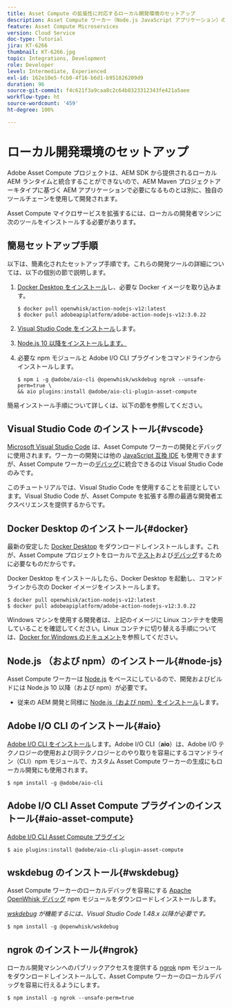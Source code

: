 ```yaml
---
title: Asset Compute の拡張性に対応するローカル開発環境のセットアップ
description: Asset Compute ワーカー（Node.js JavaScript アプリケーション）の開発には、Node.js や様々な npm モジュールから Docker Desktop や Microsoft Visual Studio Code に至るまで、従来の AEM 開発とは異なる特有の開発ツールが必要になります。
feature: Asset Compute Microservices
version: Cloud Service
doc-type: Tutorial
jira: KT-6266
thumbnail: KT-6266.jpg
topic: Integrations, Development
role: Developer
level: Intermediate, Experienced
exl-id: 162e10e5-fcb0-4f16-b6d1-b951826209d9
duration: 96
source-git-commit: f4c621f3a9caa8c2c64b8323312343fe421a5aee
workflow-type: ht
source-wordcount: '459'
ht-degree: 100%

---
```


# ローカル開発環境のセットアップ

Adobe Asset Compute プロジェクトは、AEM SDK から提供されるローカル AEM ランタイムと統合することができないので、AEM Maven プロジェクトアーキタイプに基づく AEM アプリケーションで必要になるものとは別に、独自のツールチェーンを使用して開発されます。

Asset Compute マイクロサービスを拡張するには、ローカルの開発者マシンに次のツールをインストールする必要があります。

## 簡易セットアップ手順

以下は、簡素化されたセットアップ手順です。これらの開発ツールの詳細については、以下の個別の節で説明します。

1. [Docker Desktop をインストール](https://www.docker.com/products/docker-desktop)し、必要な Docker イメージを取り込みます。

   ```
   $ docker pull openwhisk/action-nodejs-v12:latest
   $ docker pull adobeapiplatform/adobe-action-nodejs-v12:3.0.22
   ```

1. [Visual Studio Code をインストール](https://code.visualstudio.com/download)します。
1. [Node.js 10 以降をインストールします。](../../local-development-environment/development-tools.md#node-js)
1. 必要な npm モジュールと Adobe I/O CLI プラグインをコマンドラインからインストールします。

   ```
   $ npm i -g @adobe/aio-cli @openwhisk/wskdebug ngrok --unsafe-perm=true \
   && aio plugins:install @adobe/aio-cli-plugin-asset-compute
   ```

簡易インストール手順について詳しくは、以下の節を参照してください。

## Visual Studio Code のインストール{#vscode}

[Microsoft Visual Studio Code](https://code.visualstudio.com/download) は、Asset Compute ワーカーの開発とデバッグに使用されます。ワーカーの開発には他の [JavaScript 互換 IDE](../../local-development-environment/development-tools.md#set-up-the-development-ide) も使用できますが、Asset Compute ワーカーの[デバッグ](../test-debug/debug.md)に統合できるのは Visual Studio Code のみです。

このチュートリアルでは、Visual Studio Code を使用することを前提としています。Visual Studio Code が、Asset Compute を拡張する際の最適な開発者エクスペリエンスを提供するからです。

## Docker Desktop のインストール{#docker}

最新の安定した [Docker Desktop](https://www.docker.com/products/docker-desktop) をダウンロードしインストールします。これが、Asset Compute プロジェクトをローカルで[テスト](../test-debug/test.md)および[デバッグ](../test-debug/debug.md)するために必要なものだからです。

Docker Desktop をインストールしたら、Docker Desktop を起動し、コマンドラインから次の Docker イメージをインストールします。

```
$ docker pull openwhisk/action-nodejs-v12:latest
$ docker pull adobeapiplatform/adobe-action-nodejs-v12:3.0.22
```

Windows マシンを使用する開発者は、上記のイメージに Linux コンテナを使用していることを確認してください。Linux コンテナに切り替える手順については、[Docker for Windows のドキュメント](https://docs.docker.com/docker-for-windows/)を参照してください。

## Node.js （および npm）のインストール{#node-js}

Asset Compute ワーカーは [Node.js](https://nodejs.org/) をベースにしているので、開発およびビルドには Node.js 10 以降（および npm）が必要です。

+ 従来の AEM 開発と同様に [Node.js（および npm）をインストール](../../local-development-environment/development-tools.md#node-js)します。

## Adobe I/O CLI のインストール{#aio}

[Adobe I/O CLI をインストール](../../local-development-environment/development-tools.md#aio-cli)します。Adobe I/O CLI（__aio__）は、Adobe I/O テクノロジーの使用および同テクノロジーとのやり取りを容易にするコマンドライン（CLI）npm モジュールで、カスタム Asset Compute ワーカーの生成にもローカル開発にも使用されます。

```
$ npm install -g @adobe/aio-cli
```

## Adobe I/O CLI Asset Compute プラグインのインストール{#aio-asset-compute}

[Adobe I/O CLI Asset Compute プラグイン](https://github.com/adobe/aio-cli-plugin-asset-compute)

```
$ aio plugins:install @adobe/aio-cli-plugin-asset-compute
```

## wskdebug のインストール{#wskdebug}

Asset Compute ワーカーのローカルデバッグを容易にする [Apache OpenWhisk デバッグ](https://www.npmjs.com/package/@openwhisk/wskdebug) npm モジュールをダウンロードしインストールします。

_[wskdebug](#wskdebug) が機能するには、Visual Studio Code 1.48.x 以降が必要です。_

```
$ npm install -g @openwhisk/wskdebug
```

## ngrok のインストール{#ngrok}

ローカル開発マシンへのパブリックアクセスを提供する [ngrok](https://www.npmjs.com/package/ngrok) npm モジュールをダウンロードしインストールして、Asset Compute ワーカーのローカルデバッグを容易に行えるようにします。

```
$ npm install -g ngrok --unsafe-perm=true
```
